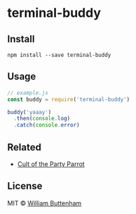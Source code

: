 # terminal-buddy

## Install

```
npm install --save terminal-buddy
```

## Usage

```js
// example.js
const buddy = require('terminal-buddy')

buddy('yaaay')
  .then(console.log)
  .catch(console.error)
```
<!-- <img src="example.png" width="629"> -->
<!-- TODO: change it to a GitHub url – see https://git.io/hpm README.md -->

## Related

- [Cult of the Party Parrot](http://cultofthepartyparrot.com/)

## License

MIT © [William Buttenham](https://williambuttenham.com/)
